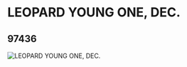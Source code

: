 # LEOPARD YOUNG ONE, DEC.
## 97436
![LEOPARD YOUNG ONE, DEC.](https://lc-www-live-s.legocdn.com/media/bricks/5/2/4636247.jpg)